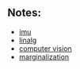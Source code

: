 ## Notes:

- [imu](./imu.html)
- [linalg](./linalg.html)
- [computer vision](./computer_vision.html)
- [marginalization](./marginalization.html)
